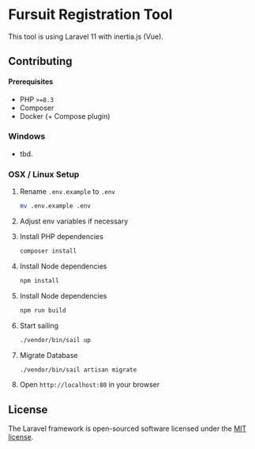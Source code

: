 # Fursuit Registration Tool

This tool is using Laravel 11 with inertia.js (Vue).

## Contributing

#### Prerequisites
- PHP `>=8.3`
- Composer
- Docker (+ Compose plugin)

### Windows

- tbd.

### OSX / Linux Setup
1. Rename `.env.example` to `.env`
    ```sh
    mv .env.example .env
    ```

2. Adjust env variables if necessary

3. Install PHP dependencies
    ```sh
    composer install
    ```
4. Install Node dependencies
    ```sh
    npm install
    ```
4. Install Node dependencies
    ```sh
    npm run build
    ```
5. Start sailing
    ```sh
    ./vendor/bin/sail up
    ```
6. Migrate Database
    ```sh
    ./vendor/bin/sail artisan migrate
    ```
7. Open `http://localhost:80` in your browser

## License

The Laravel framework is open-sourced software licensed under the [MIT license](https://opensource.org/licenses/MIT).

